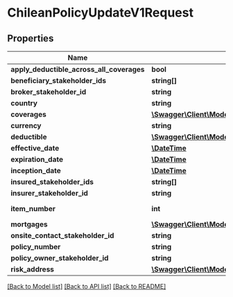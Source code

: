 # ChileanPolicyUpdateV1Request

## Properties
Name | Type | Description | Notes
------------ | ------------- | ------------- | -------------
**apply_deductible_across_all_coverages** | **bool** |  | [optional] 
**beneficiary_stakeholder_ids** | **string[]** |  | [optional] 
**broker_stakeholder_id** | **string** |  | [optional] 
**country** | **string** |  | 
**coverages** | [**\Swagger\Client\Model\IChileanCoverageOrSublimitV1Request[]**](IChileanCoverageOrSublimitV1Request.md) |  | [optional] 
**currency** | **string** |  | [optional] 
**deductible** | [**\Swagger\Client\Model\DeductibleV1Request**](DeductibleV1Request.md) |  | [optional] 
**effective_date** | [**\DateTime**](\DateTime.md) |  | [optional] 
**expiration_date** | [**\DateTime**](\DateTime.md) |  | [optional] 
**inception_date** | [**\DateTime**](\DateTime.md) |  | [optional] 
**insured_stakeholder_ids** | **string[]** |  | [optional] 
**insurer_stakeholder_id** | **string** |  | [optional] 
**item_number** | **int** | The item number | [optional] 
**mortgages** | [**\Swagger\Client\Model\MortgageV1Request[]**](MortgageV1Request.md) |  | [optional] 
**onsite_contact_stakeholder_id** | **string** |  | [optional] 
**policy_number** | **string** |  | [optional] 
**policy_owner_stakeholder_id** | **string** |  | [optional] 
**risk_address** | [**\Swagger\Client\Model\AddressV1Request**](AddressV1Request.md) |  | 

[[Back to Model list]](../../README.md#documentation-for-models) [[Back to API list]](../../README.md#documentation-for-api-endpoints) [[Back to README]](../../README.md)

